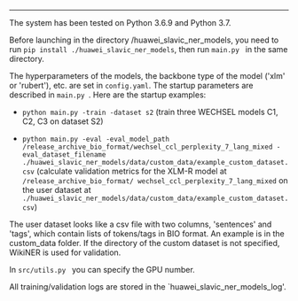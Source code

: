 ---

The system has been tested on Python 3.6.9 and Python 3.7.

Before launching in the directory /huawei_slavic_ner_models, you need to run `pip install ./huawei_slavic_ner_models`, then run
`main.py ` in the same directory.

The hyperparameters of the models, the backbone type of the model ('xlm' or 'rubert'), etc. are set in `config.yaml`. The startup parameters are described in `main.py `. Here are the startup examples:

- `python main.py -train -dataset s2` (train three WECHSEL models C1, C2, C3 on dataset S2)

- `python main.py -eval -eval_model_path /release_archive_bio_format/wechsel_ccl_perplexity_7_lang_mixed -eval_dataset_filename ./huawei_slavic_ner_models/data/custom_data/example_custom_dataset.csv`
(calculate validation metrics for the XLM-R model at `/release_archive_bio_format/ wechsel_ccl_perplexity_7_lang_mixed` on the user dataset at `./huawei_slavic_ner_models/data/custom_data/example_custom_dataset.csv`)

The user dataset looks like a csv file with two columns, 'sentences' and 'tags', which contain lists of tokens/tags in BIO format. An example is in the custom_data folder. If the directory of the custom dataset is not specified, WikiNER is used for validation.


In `src/utils.py ` you can specify the GPU number.

All training/validation logs are stored in the `huawei_slavic_ner_models_log'.